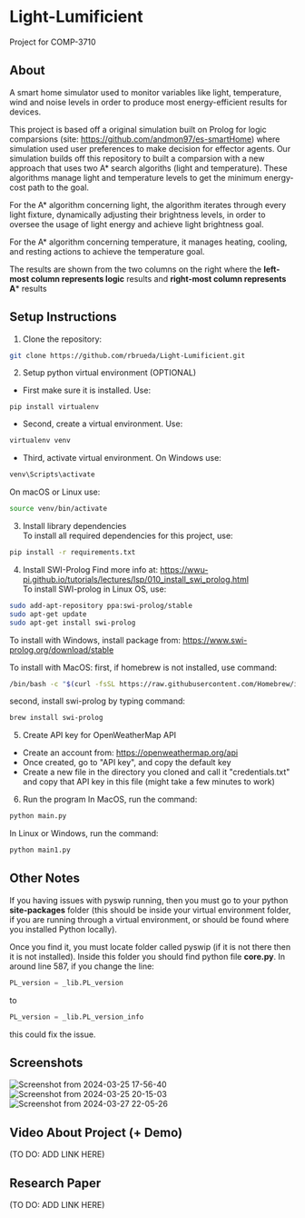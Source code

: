 # Light-Lumificient
Project for COMP-3710 

## About
A smart home simulator used to monitor variables like light, temperature, wind and noise levels in order to produce most energy-efficient results for devices.

This project is based off a original simulation built on Prolog for logic comparsions (site: https://github.com/andmon97/es-smartHome) where simulation used user preferences to make decision for effector agents. Our simulation builds off this repository to built a comparsion with a new approach that uses two A* search algoriths (light and temperature). These algorithms manage light and temperature levels to get the minimum energy-cost path to the goal. 

For the A* algorithm concerning light, the algorithm iterates through every light fixture, dynamically adjusting their brightness levels, in order to oversee the usage of light energy and achieve light brightness goal.

For the A* algorithm concerning temperature, it manages heating, cooling, and resting actions to achieve the temperature goal.

The results are shown from the two columns on the right where the **left-most column represents logic** results and **right-most column represents A*** results

## Setup Instructions
1. Clone the repository:
```bash
git clone https://github.com/rbrueda/Light-Lumificient.git
```
2. Setup python virtual environment (OPTIONAL)
- First make sure it is installed. Use:
```
pip install virtualenv
```
- Second, create a virtual environment. Use:
```bash
virtualenv venv
```
- Third, activate virtual environment. 
On Windows use:
```powershell
venv\Scripts\activate
```
On macOS or Linux use:
```bash
source venv/bin/activate
```

3. Install library dependencies\
To install all required dependencies for this project, use:
```bash
pip install -r requirements.txt
```

4. Install SWI-Prolog
Find more info at: https://wwu-pi.github.io/tutorials/lectures/lsp/010_install_swi_prolog.html \
To install SWI-prolog in Linux OS, use:
```bash
sudo add-apt-repository ppa:swi-prolog/stable
sudo apt-get update
sudo apt-get install swi-prolog
```

To install with Windows, install package from:
https://www.swi-prolog.org/download/stable

To install with MacOS:
first, if homebrew is not installed, use command:
```zsh
/bin/bash -c "$(curl -fsSL https://raw.githubusercontent.com/Homebrew/install/master/install.sh)"
```
second, install swi-prolog by typing command:
```zsh
brew install swi-prolog
```

5. Create API key for OpenWeatherMap API
- Create an account from: https://openweathermap.org/api
- Once created, go to "API key", and copy the default key
- Create a new file in the directory you cloned and call it "credentials.txt" and copy that API key in this file (might take a few minutes to work)

6. Run the program
In MacOS, run the command:
```zsh
python main.py
```

In Linux or Windows, run the command:
```bash
python main1.py
```

## Other Notes
If you having issues with pyswip running, then you must go to your python **site-packages** folder (this should be inside your virtual environment folder, if you are running through a virtual environment, or should be found where you installed Python locally).

Once you find it, you must locate folder called pyswip (if it is not there then it is not installed). Inside this folder you should find python file **core.py**. In around line 587, if you change the line:
```python
PL_version = _lib.PL_version
```
to
```python
PL_version = _lib.PL_version_info
```
this could fix the issue.


## Screenshots
![Screenshot from 2024-03-25 17-56-40](https://github.com/rbrueda/Light-Lumificient/assets/93105329/e9804a7a-8a21-40a1-899d-2668b6418c2b)
![Screenshot from 2024-03-25 20-15-03](https://github.com/rbrueda/Light-Lumificient/assets/93105329/28eeb301-30fb-49ef-921a-07653a0f25b3)
![Screenshot from 2024-03-27 22-05-26](https://github.com/rbrueda/Light-Lumificient/assets/93105329/c2543865-62fc-4849-afbd-58146a945463)

## Video About Project (+ Demo)
(TO DO: ADD LINK HERE)

## Research Paper
(TO DO: ADD LINK HERE)

